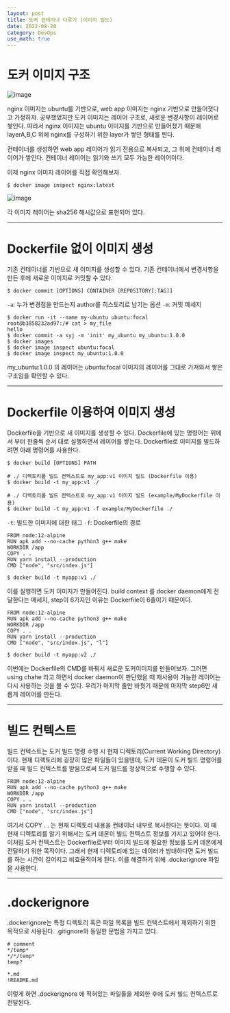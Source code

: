 ```yaml
---
layout: post
title: 도커 컨테이너 다루기 (이미지 빌드)
date: 2022-08-20
category: DevOps
use_math: true
---
```


# 도커 이미지 구조

![image](https://user-images.githubusercontent.com/61526722/185731863-57bc710b-d2e6-48d5-8136-421140109692.png)

nginx 이미지는 ubuntu를 기반으로, web app 이미지는 nginx 기반으로 만들어졋다고 가정하자. 공부했었지만 도커 이미지는 레이어 구조로, 새로운 변경사항이 레이어로 쌓인다. 따라서 nginx 이미지는 ubuntu 이미지를 기반으로 만들어졌기 때문에 layerA,B,C 위에 nginx를 구성하기 위한 layer가 쌓인 형태를 띈다.

컨테이너를 생성하면 web app 레이어가 읽기 전용으로 복사되고, 그 위에 컨테이너 레이어가 쌓인다. 컨테이너 레이어는 읽기와 쓰기 모두 가능한 레이어이다. 


이제 nginx 이미지 레이어를 직접 확인해보자.

```
$ docker image inspect nginx:latest
```
![image](https://user-images.githubusercontent.com/61526722/185732030-b278fd9d-1c0c-4de2-b2ef-a72bda94a80a.png)


각 이미지 레이어는 sha256 해시값으로 표현되어 있다.

---

# Dockerfile 없이 이미지 생성

기존 컨테이너를 기반으로 새 이미지를 생성할 수 있다. 기존 컨테이너에서 변경사항을 만든 후에 새로운 이미지로 커밋할 수 있다. 

```
$ docker commit [OPTIONS] CONTAINER [REPOSITORY[:TAG]]
```

`-a`: 누가 변경점을 만드는지 author를 히스토리로 남기는 옵션
`-m`: 커밋 메세지

```
$ docker run -it --name my-ubuntu ubuntu:focal
root@b3858232ad97:/# cat > my_file
hello
$ docker commit -a syj -m 'init' my_ubuntu my_ubuntu:1.0.0
$ docker images
$ docker image inspect ubuntu:focal
$ docker image inspect my_ubuntu:1.0.0
```
my_ubuntu:1.0.0 의 레이어는 ubuntu:focal 이미지의 레이어를 그대로 가져와서 쌓은 구조임을 확인할 수 있다. 

---

# Dockerfile 이용하여 이미지 생성 

Dockerfile을 기반으로 새 이미지를 생성할 수 있다. Dockerfile에 있는 명령어는 위에서 부터 한줄씩 순서 대로 실행하면서 레이어를 쌓는다. Dockerfile로 이미지를 빌드하려면 아래 명령어를 사용한다.

```
$ docker build [OPTIONS] PATH

# ./ 디렉토리를 빌드 컨텍스트로 my_app:v1 이미지 빌드 (Dockerfile 이용)
$ docker build -t my_app:v1 ./

# ./ 디렉토리를 빌드 컨텍스트로 my_app:v1 이미지 빌드 (example/MyDockerfile 이용)
$ docker build -t my_app:v1 -f example/MyDockerfile ./
```

`-t`: 빌드한 이미지에 대한 태그
`-f`: Dockerfile의 경로

```
FROM node:12-alpine
RUN apk add --no-cache python3 g++ make
WORKDIR /app
COPY . .
RUN yarn install --production
CMD ["node", "src/index.js"]
```

```
$ docker build -t myapp:v1 ./
```

이를 실행하면 도커 이미지가 만들어진다. build context 를 docker daemon에게 전달한다는 메세지, step이 6가지인 이유는 Dockerfile이 6줄이기 때문이다. 

```
FROM node:12-alpine
RUN apk add --no-cache python3 g++ make
WORKDIR /app
COPY . .
RUN yarn install --production
CMD ["node", "src/index.js", "l"]
```

```
$ docker build -t myapp:v2 ./
```
이번에는 Dockerfile의 CMD를 바꿔서 새로운 도커이미지를 만들어보자. 그러면 using chahe 라고 하면서 docker daemon이 판단했을 때 재사용이 가능한 레이어는 다시 사용하는 것을 볼 수 있다. 우리가 마지막 줄만 바꿧기 때문에 마지막 step6만 새롭게 레이어를 만든다. 

---

# 빌드 컨텍스트

빌드 컨텍스트는 도커 빌드 명령 수행 시 현재 디렉토리(Current Working Directory)이다. 현재 디렉토리에 굉장히 많은 파일들이 있을텐데, 도커 데몬이 도커 빌드 명령어를 받을 때 빌드 컨텍스트를 받음으로써 도커 빌드를 정상적으로 수행할 수 있다. 

```
FROM node:12-alpine
RUN apk add --no-cache python3 g++ make
WORKDIR /app
COPY . .
RUN yarn install --production
CMD ["node", "src/index.js"]
```

여기서 COPY . . 는 현재 디렉토리 내용을 컨테이너 내부로 복사한다는 뜻이다. 
이 때 현재 디렉토리를 알기 위해서는 도커 데몬이 빌드 컨텍스트 정보를 가지고 있어야 한다. 이처럼 도커 컨텍스트는 Dockerfile로부터 이미지 빌드에 필요한 정보를 도커 데몬에게 전달하기 위한 목적이다. 그래서 현재 디렉토리에 있는 데이터가 방대하다면 도커 빌드를 하는 시간이 길어지고 비효율적이게 된다. 이를 해결하기 위해 .dockerignore 파일을 사용한다. 

---

# .dockerignore


.dockerignore는 특정 디렉토리 혹은 파일 목록을 빌드 컨텍스트에서 제외하기 위한 목적으로 사용된다. .gitignore와 동일한 문법을 가지고 있다.

```
# comment
*/temp*
*/*/temp*
temp?

*.md
!README.md
```

이렇게 하면 .dockerignore 에 적혀있는 파일들을 제외한 후에 도커 빌드 컨텍스트로 전달된다. 
